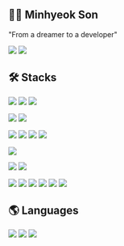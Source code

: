 ## 🏃‍♂️ Minhyeok Son
"From a dreamer to a developer"

<a href="https://blog.naver.com/handgolight"> <img src="https://img.shields.io/badge/Blog-03C75A?style=flat-square&logo=Naver&logoColor=white"/></a> </t>
<img src="https://img.shields.io/badge/mh.blosson@gmail.com-EA4335?style=flat-square&logo=Gmail&logoColor=white"/>


## 🛠 Stacks

<img src="https://img.shields.io/badge/HTML5-E34F26?style=flat-square&logo=HTML5&logoColor=white"/> </t>
<img src="https://img.shields.io/badge/CSS3-1572B6?style=flat-square&logo=CSS3&logoColor=white"/>
<img src="https://img.shields.io/badge/Bootstap-7952B3?style=flat-square&logo=Bootstap&logoColor=white"/>

<img src="https://img.shields.io/badge/JavaScript-F7DF1E?style=flat-square&logo=JavaScript&logoColor=white"/> </t>
<img src="https://img.shields.io/badge/TypeScript-3178C6?style=flat-square&logo=TypeScript&logoColor=white"/>

<img src="https://img.shields.io/badge/React-61DAFB?style=flat-square&logo=React&logoColor=white"/> </t>
<img src="https://img.shields.io/badge/Redux-764ABC?style=flat-square&logo=Redux&logoColor=white"/>
<img src="https://img.shields.io/badge/Recoil-3578E5?style=flat-square&logo=Recoil&logoColor=white"/>
<img src="https://img.shields.io/badge/styledCompoenents-DB7093?style=flat-square&logo=styled-components&logoColor=white"/>

<img src="https://img.shields.io/badge/Vue.js-4FC08D?style=flat-square&logo=Vue.js&logoColor=white"/> </t>

<img src="https://img.shields.io/badge/Python-3776AB?style=flat-square&logo=Python&logoColor=white"/> </t>
<img src="https://img.shields.io/badge/Django-092E20?style=flat-square&logo=Django&logoColor=white"/>

<img src="https://img.shields.io/badge/Jira-0052CC?style=flat-square&logo=Jira&logoColor=white"/> </t>
<img src="https://img.shields.io/badge/Notion-000000?style=flat-square&logo=Notion&logoColor=white"/>
<img src="https://img.shields.io/badge/Figma-F24E1E?style=flat-square&logo=Figma&logoColor=white"/>
<img src="https://img.shields.io/badge/Git-F05032?style=flat-square&logo=Git&logoColor=white"/> </t>
<img src="https://img.shields.io/badge/GitHub-181717?style=flat-square&logo=GitHub&logoColor=white"/>
<img src="https://img.shields.io/badge/GitLab-FC6D26?style=flat-square&logo=GitLab&logoColor=white"/>


## 🌎 Languages
<img src="https://img.shields.io/badge/English-150458?style=flat-square&logo=&logoColor=white"/> </t>
<img src="https://img.shields.io/badge/Korean-000000?style=flat-square&logo=&logoColor=black"/>
<img src="https://img.shields.io/badge/Japanese-FF160B?style=flat-square&logo=&logoColor=white"/>





